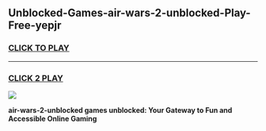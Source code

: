 
## Unblocked-Games-air-wars-2-unblocked-Play-Free-yepjr
<h3>
<a href="https://premium76.site?title=air-wars-2-unblocked&ref=12A">CLICK TO PLAY</a></h3>
<hr>

<h3>
<a href="https://premium76.site?title=air-wars-2-unblocked&ref=12A">CLICK 2 PLAY</a>
  
</h3>

<a href="https://premium76.site?title=air-wars-2-unblocked&ref=12A"><img src="https://clearcache.store/games.png"></a>


**air-wars-2-unblocked games unblocked: Your Gateway to Fun and Accessible Online Gaming**
